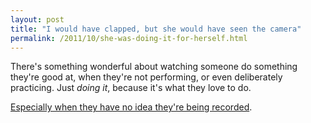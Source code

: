 ```yaml
---
layout: post
title: "I would have clapped, but she would have seen the camera"
permalink: /2011/10/she-was-doing-it-for-herself.html
---
```


<p>There's something wonderful about watching someone do something they're good at, when they're not performing, or even deliberately practicing. Just <em>doing it</em>, because it's what they love to do.</p>

<p><a href="http://www.youtube.com/watch?v=KRWyxBnlsVE">Especially when they have no idea they're being recorded</a>.</p>



